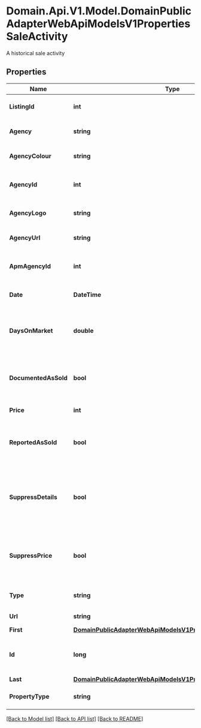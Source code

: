 # Domain.Api.V1.Model.DomainPublicAdapterWebApiModelsV1PropertiesSaleActivity
A historical sale activity
## Properties

Name | Type | Description | Notes
------------ | ------------- | ------------- | -------------
**ListingId** | **int** | Gets or sets the listing identifier. | [optional] 
**Agency** | **string** | Gets or sets the agency name. | [optional] 
**AgencyColour** | **string** | Gets or sets the agency colour. | [optional] 
**AgencyId** | **int** | Gets or sets the Domain Agency identifier. | [optional] 
**AgencyLogo** | **string** | Gets or sets the agency logo. | [optional] 
**AgencyUrl** | **string** | Gets or sets the agency URL. | [optional] 
**ApmAgencyId** | **int** | Gets or sets the APM agency identifier. | [optional] 
**Date** | **DateTime** | Gets or sets the date of the sale | [optional] 
**DaysOnMarket** | **double** | Gets the days on market before the property was sold | [optional] [readonly] 
**DocumentedAsSold** | **bool** | Gets or sets whether the property was documented as sold. | [optional] 
**Price** | **int** | Gets or sets the price. | [optional] 
**ReportedAsSold** | **bool** | Gets or sets whether the property was reported as sold. | [optional] 
**SuppressDetails** | **bool** | Gets or sets a value to indicate whether all of the sale details should be suppressed. | [optional] 
**SuppressPrice** | **bool** | Gets or sets a value to indicate whether the sale price should be suppressed | [optional] 
**Type** | **string** | Gets or sets the type of sale | [optional] 
**Url** | **string** | Gets or sets the URL. | [optional] 
**First** | [**DomainPublicAdapterWebApiModelsV1PropertiesActivityBoundary**](DomainPublicAdapterWebApiModelsV1PropertiesActivityBoundary.md) |  | [optional] 
**Id** | **long** | The APM National Activity identifier for the record. | [optional] 
**Last** | [**DomainPublicAdapterWebApiModelsV1PropertiesActivityBoundary**](DomainPublicAdapterWebApiModelsV1PropertiesActivityBoundary.md) |  | [optional] 
**PropertyType** | **string** | The type of the property. | [optional] 

[[Back to Model list]](../README.md#documentation-for-models) [[Back to API list]](../README.md#documentation-for-api-endpoints) [[Back to README]](../README.md)

